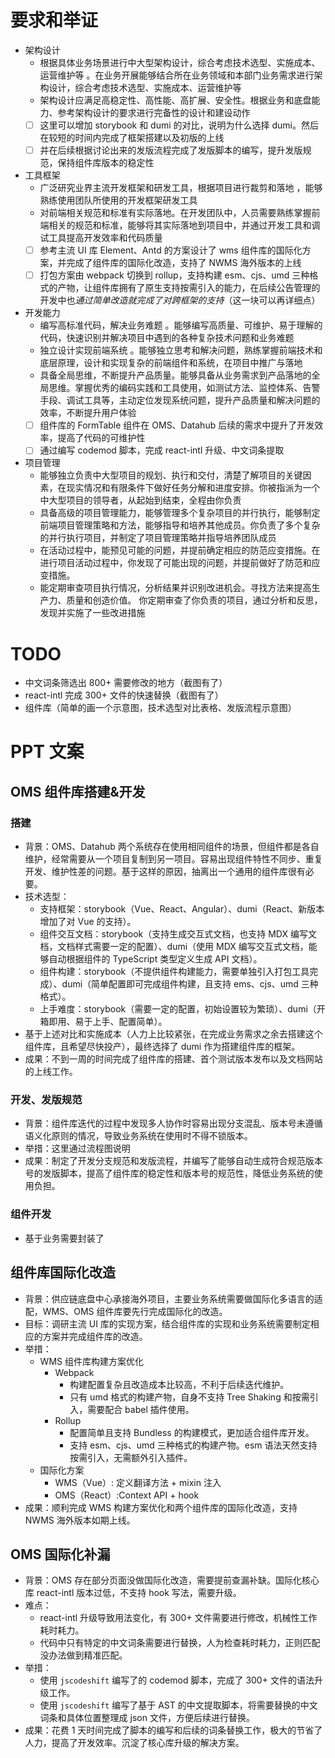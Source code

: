 # 要求和举证

- 架构设计
	- 根据具体业务场景进行中大型架构设计，综合考虑技术选型、实施成本、运营维护等 。在业务开展能够结合所在业务领域和本部门业务需求进行架构设计，综合考虑技术选型、实施成本、运营维护等
	- 架构设计应满足高稳定性、高性能、高扩展、安全性。根据业务和底盘能力、参考架构设计的要求进行完备性的设计和建设动作
	- [ ] 这里可以增加 storybook 和 dumi 的对比，说明为什么选择 dumi。然后在较短的时间内完成了框架搭建以及初版的上线
	- [ ] 并在后续根据讨论出来的发版流程完成了发版脚本的编写，提升发版规范，保持组件库版本的稳定性
- 工具框架
	- 广泛研究业界主流开发框架和研发工具，根据项目进行裁剪和落地 ，能够熟练使用团队所使用的开发框架研发工具
	- 对前端相关规范和标准有实际落地。在开发团队中，人员需要熟练掌握前端相关的规范和标准，能够将其实际落地到项目中，并通过开发工具和调试工具提高开发效率和代码质量
	- [ ] 参考主流 UI 库 Element、Antd 的方案设计了 wms 组件库的国际化方案，并完成了组件库的国际化改造，支持了 NWMS 海外版本的上线
	- [ ] 打包方案由 webpack 切换到 rollup，支持构建 esm、cjs、umd 三种格式的产物，让组件库拥有了原生支持按需引入的能力，在后续公告管理的开发中也*通过简单改造就完成了对跨框架的支持*（这一块可以再详细点）
- 开发能力
	- 编写高标准代码，解决业务难题 。能够编写高质量、可维护、易于理解的代码，快速识别并解决项目中遇到的各种复杂技术问题和业务难题
	- 独立设计实现前端系统 。能够独立思考和解决问题，熟练掌握前端技术和底层原理，设计和实现复杂的前端组件和系统，在项目中推广与落地
	- 具备全局思维，不断提升产品质量。能够具备从业务需求到产品落地的全局思维。掌握优秀的编码实践和工具使用，如测试方法、监控体系、告警手段、调试工具等，主动定位发现系统问题，提升产品质量和解决问题的效率，不断提升用户体验
	- [ ] 组件库的 FormTable 组件在 OMS、Datahub 后续的需求中提升了开发效率，提高了代码的可维护性
	- [ ] 通过编写 codemod 脚本，完成 react-intl 升级、中文词条提取
- 项目管理
	- 能够独立负责中大型项目的规划、执行和交付，清楚了解项目的关键因素，在现实情况和有限条件下做好任务分解和进度安排。你被指派为一个中大型项目的领导者，从起始到结束，全程由你负责
	- 具备高级的项目管理能力，能够管理多个复杂项目的并行执行，能够制定前端项目管理策略和方法，能够指导和培养其他成员。你负责了多个复杂的并行执行项目，并制定了项目管理策略并指导培养团队成员
	- 在活动过程中，能预见可能的问题，并提前确定相应的防范应变措施。在进行项目活动过程中，你发现了可能出现的问题，并提前做好了防范和应变措施。
	- 能定期审查项目执行情况，分析结果并识别改进机会。寻找方法来提高生产力、质量和创造价值。 你定期审查了你负责的项目，通过分析和反思，发现并实施了一些改进措施

# TODO

- 中文词条筛选出 800+ 需要修改的地方（截图有了）
- react-intl 完成 300+ 文件的快速替换（截图有了）
- 组件库（简单的画一个示意图，技术选型对比表格、发版流程示意图）

# PPT 文案

## OMS 组件库搭建&开发

### 搭建

- 背景：OMS、Datahub 两个系统存在使用相同组件的场景，但组件都是各自维护，经常需要从一个项目复制到另一项目。容易出现组件特性不同步、重复开发、维护性差的问题。基于这样的原因，抽离出一个通用的组件库很有必要。
- 技术选型：
	- 支持框架：storybook（Vue、React、Angular）、dumi（React、新版本增加了对 Vue 的支持）。
	- 组件交互文档：storybook（支持生成交互式文档，也支持 MDX 编写文档，文档样式需要一定的配置）、dumi（使用 MDX 编写交互式文档，能够自动根据组件的 TypeScript 类型定义生成 API 文档）。
	- 组件构建：storybook（不提供组件构建能力，需要单独引入打包工具完成）、dumi（简单配置即可完成组件构建，且支持 ems、cjs、umd 三种格式）。
	- 上手难度：storybook（需要一定的配置，初始设置较为繁琐）、dumi（开箱即用、易于上手、配置简单）。
- 基于上述对比和实施成本（人力上比较紧张，在完成业务需求之余去搭建这个组件库，且希望尽快投产），最终选择了 dumi 作为搭建组件库的框架。
- 成果：不到一周的时间完成了组件库的搭建、首个测试版本发布以及文档网站的上线工作。

### 开发、发版规范

- 背景：组件库迭代的过程中发现多人协作时容易出现分支混乱、版本号未遵循语义化原则的情况，导致业务系统在使用时不得不锁版本。
- 举措：这里通过流程图说明
- 成果：制定了开发分支规范和发版流程，并编写了能够自动生成符合规范版本号的发版脚本，提高了组件库的稳定性和版本号的规范性，降低业务系统的使用负担。

### 组件开发

- 基于业务需要封装了

## 组件库国际化改造

- 背景：供应链底盘中心承接海外项目，主要业务系统需要做国际化多语言的适配，WMS、OMS 组件库要先行完成国际化的改造。
- 目标：调研主流 UI 库的实现方案，结合组件库的实现和业务系统需要制定相应的方案并完成组件库的改造。
- 举措：
	- WMS 组件库构建方案优化
		- Webpack
			- 构建配置复杂且改造成本比较高，不利于后续迭代维护。
			- 只有 umd 格式的构建产物，自身不支持 Tree Shaking 和按需引入，需要配合 babel 插件使用。
		- Rollup
			- 配置简单且支持 Bundless 的构建模式，更加适合组件库开发。
			- 支持 esm、cjs、umd 三种格式的构建产物。esm 语法天然支持按需引入，无需额外引入插件。
	- 国际化方案
		- WMS（Vue）: 定义翻译方法 + mixin 注入
		- OMS（React）:Context API + hook
- 成果：顺利完成 WMS 构建方案优化和两个组件库的国际化改造，支持 NWMS 海外版本如期上线。

## OMS 国际化补漏

- 背景：OMS 存在部分页面没做国际化改造，需要提前查漏补缺。国际化核心库 react-intl 版本过低，不支持 hook 写法，需要升级。
- 难点：
	- react-intl 升级导致用法变化，有 300+ 文件需要进行修改，机械性工作耗时耗力。
	- 代码中只有特定的中文词条需要进行替换，人为检查耗时耗力，正则匹配没办法做到精准匹配。
- 举措：
	- 使用 `jscodeshift` 编写了的 codemod 脚本，完成了 300+ 文件的语法升级工作。
	- 使用 `jscodeshift` 编写了基于 AST 的中文提取脚本，将需要替换的中文词条和具体位置整理成 json 文件，方便后续进行替换。
- 成果：花费 1 天时间完成了脚本的编写和后续的词条替换工作，极大的节省了人力，提高了开发效率。沉淀了核心库升级的解决方案。
